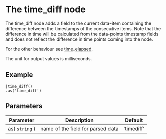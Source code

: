 The time_diff node
=====================

The time_diff node adds a field to the current data-item containing the difference between the timestamps of the consecutive items.
Note that the difference in time will be calculated from the data-points timestamp fields 
and does not reflect the difference in time points coming into the node.

For the other behaviour see [time_elapsed](time_elapsed.md).
 
The unit for output values is milliseconds.

Example
-------
  
```dfs    
|time_diff()
.as('time_diff')
```     


Parameters
----------

Parameter     | Description | Default 
--------------|-------------|---------  
as( `string` ) | name of the field for parsed data|'timediff'  